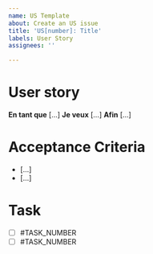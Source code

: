 ```yaml
---
name: US Template
about: Create an US issue
title: 'US[number]: Title'
labels: User Story
assignees: ''

---
```


# User story
**En tant que** [...]
**Je veux** [...]
**Afin** [...]

# Acceptance Criteria
- [...]
- [...]

# Task

- [ ] #TASK_NUMBER
- [ ] #TASK_NUMBER
